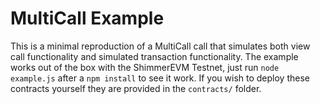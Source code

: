 # MultiCall Example

This is a minimal reproduction of a MultiCall call that simulates both view call
functionality and simulated transaction functionality. The example works
out of the box with the ShimmerEVM Testnet, just run `node example.js` after a
`npm install` to see it work. If you wish to deploy these contracts yourself 
they are provided in the `contracts/` folder.
